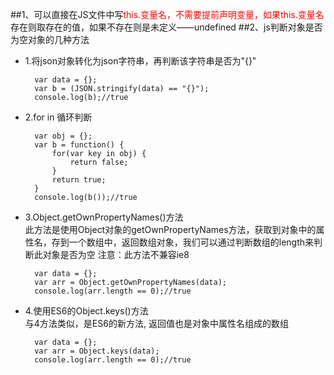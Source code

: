 ##1、可以直接在JS文件中写<font color=red>this.变量名，不需要提前声明变量，如果this.变量名</font>存在则取存在的值，如果不存在则是未定义——undefined
##2、js判断对象是否为空对象的几种方法
- 1.将json对象转化为json字符串，再判断该字符串是否为"{}"

		var data = {};
		var b = (JSON.stringify(data) == "{}");
		console.log(b);//true
- 2.for in 循环判断
		
		var obj = {};
		var b = function() {
			for(var key in obj) {
				return false;
			}
			return true;
		}
		console.log(b());//true

- 3.Object.getOwnPropertyNames()方法<br>
此方法是使用Object对象的getOwnPropertyNames方法，获取到对象中的属性名，存到一个数组中，返回数组对象，我们可以通过判断数组的length来判断此对象是否为空
注意：此方法不兼容ie8

		var data = {};
		var arr = Object.getOwnPropertyNames(data);
		console.log(arr.length == 0);//true

- 4.使用ES6的Object.keys()方法<br>
与4方法类似，是ES6的新方法, 返回值也是对象中属性名组成的数组

		var data = {};
		var arr = Object.keys(data);
		console.log(arr.length == 0);//true